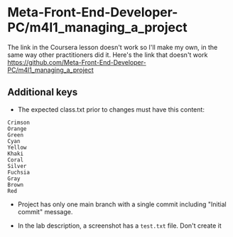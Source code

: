 # Meta-Front-End-Developer-PC/m4l1_managing_a_project
The link in the Coursera lesson doesn't work so I'll make my own, in the same way other practitioners did it. 
Here's the link that doesn't work https://github.com/Meta-Front-End-Developer-PC/m4l1_managing_a_project

## Additional keys
* The expected class.txt prior to changes must have this content:
```
Crimson
Orange
Green
Cyan
Yellow
Khaki
Coral
Silver
Fuchsia
Gray
Brown
Red
```

* Project has only one main branch with a single commit including "Initial commit" message.

* In the lab description, a screenshot has a ```test.txt``` file. Don't create it